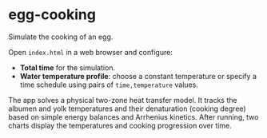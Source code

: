 # egg-cooking

Simulate the cooking of an egg.

Open `index.html` in a web browser and configure:

- **Total time** for the simulation.
- **Water temperature profile**: choose a constant temperature or specify a time
  schedule using pairs of `time,temperature` values.

The app solves a physical two-zone heat transfer model. It tracks the
albumen and yolk temperatures and their denaturation (cooking degree) based
on simple energy balances and Arrhenius kinetics. After running, two charts
display the temperatures and cooking progression over time.
